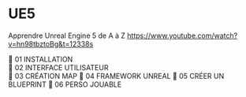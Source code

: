 # UE5
Apprendre Unreal Engine 5 de A à Z
https://www.youtube.com/watch?v=hn98tbztoBg&t=12338s

🔹 01 INSTALLATION  
🔹 02 INTERFACE UTILISATEUR  
🔹 03 CRÉATION MAP
🔹 04 FRAMEWORK UNREAL
🔹 05 CRÉER UN BLUEPRINT
🔹 06 PERSO JOUABLE


